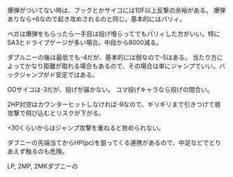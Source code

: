 爆弾がついてない時は、フックとかサイコには10F以上反撃の余裕がある。
爆弾ありなら+6なので起き攻めされるのと同じ。基本的にはパリィ。

ベガは爆弾をもらったら一手目は投げ喰らってでもパリィした方がいい。特にSA3とドライブゲージが多い場合。中段から8000減る。

ダブルニーの後は最低でも-4だが、基本的には弱なので-5はある。
当たり方によってかなり距離が取れる場合もあるので、その場合は単にジャンプでいい。バックジャンプがド安定ではある。

ODサイコは-3だが、投げが届かない。
コマ投げキャラなら投げの間合い。

2HP対空はカウンターヒットしなければ-9なので、ギリギリまで引きつけて弱攻撃で飛び込むとリスクが下がる。

+30くらいからはジャンプ攻撃を重ねると咎められない。

ダブニーの先端当てからHP(pc)を狙ってくる連携があるので、中足などでとりあえず触るのも危険。

LP, 2MP, 2MKダブニーの
